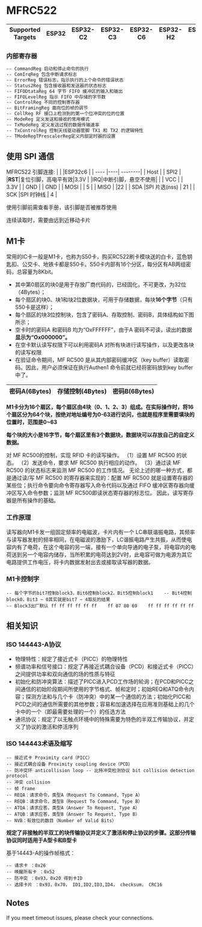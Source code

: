 # MFRC522

| Supported Targets | ESP32 | ESP32-C2 | ESP32-C3 | ESP32-C6 | ESP32-H2 | ESP32-S2 | ESP32-S3 |
| ----------------- | ----- | -------- | -------- | -------- | -------- | -------- | -------- |

### 内部寄存器

```txt
-- CommandReg 启动和停止命令的执行 
-- ComIrqReg 包含中断请求标志 
-- ErrorReg 错误标志，指示执行的上个命令的错误状态 
-- Status2Reg 包含接收器和发送器的状态标志 
-- FIFODtataReg 64 字节 FIFO 缓冲区的输入和输出 
-- FIFOLevelReg 指示 FIFO 中存储的字节数 
-- ControlReg 不同的控制寄存器 
-- BitFramingReg 面向位的帧的调节 
-- CollReg RF 接口上检测到的第一个位冲突的位的位置 
-- ModeReg 定义发送和接收的常用模式 
-- TxModeReg 定义发送过程的数据传输速率
-- TxControlReg 控制天线驱动器管脚 TX1 和 TX2 的逻辑特性 
-- TModeRegTPrescalerReg定义内部定时器的设置

```

## 使用 SPI 通信

MFRC522 引脚连接:
|      |    |ESP32c6 |
| ---- |----| --------|
| Host |    | SPI2    |
|**RST**|复位引脚，高电平有效|3.3V |
|IRQ|中断引脚，悬空不使用|  |
| VCC |              | 3.3V |
| GND |              | GND |
| MOSI |             | 5 |
| MISO |             |22 |
| SDA |SPI 片选(nss)  | 21 |
| SCK |SPI 时钟线     | 4  |

使用引脚前需查看手册，该引脚是否被推荐使用

连续读取时，需要由远到近移动卡片

## M1卡

常用的IC卡一般是M1卡，也称为S50卡，购买RC522刷卡模块送的白卡，蓝色钥匙扣、公交卡、地铁卡都是S50卡。S50卡内部有16个分区，每分区有AB两组密码，总容量为8Kbit。

- 其中第0扇区的块0是用于存放厂商代码的，已经固化，不可更改，为32位（4Bytes）；
- 每个扇区的块0、块1和块2位数据块，可用于存储数据，每块**16个字节**（只有S50卡是这样）；
- 每个扇区的块3位控制块，包含了密码A、存取控制、密码B，具体结构如下图所示；
- 空卡时的密码A 和密码B 均为“OxFFFFFF”，由于A 密码不可读，读出的数据**显示为“Ox000000”。**
- 在空卡默认读写权限下可以利用密码A 对所有块进行读写操作，以及更改各块的读写权限
- 在验证命令期间，MF RC500 是从其内部密码缓冲区（key buffer）读取密码。因此，用户必须保证在执行Authen1 命令前就已经将密码放到key buffer 中了。

|密码A(6Bytes) |存储控制(4Bytes)|密码B(6Bytes)|
|--------------|------------|----------------|

**M1卡分为16个扇区，每个扇区由4块（0、1、2、3）组成。在实际操作时，将16个扇区分为64个块，按绝对地址编号为0-63进行访问，也就是程序里需要填块的位置时，范围是0~63**

**每个块的大小是16字节，每个扇区里有3个数据块，数据块可以存放自己的自定义数据。**

对 MF RC500的控制，实现 RFID 卡的读写操作。
（1）设置 MF RC500 的状态。
（2）发送命令，要求 MF RC500 执行相应的动作。
（3）通过读 MF RC500 的状态标志来监测 MF RC500 的工作情况。
无论上述的哪一种方式，都是通过读/写 MF RC500 的寄存器来实现的：配置 MF
RC500 就是设置寄存器的某些位；执行命令要向命令寄存器写入命令代码以及通过
FIFO 缓冲区寄存器向缓冲区写入命令参数；监测 MF RC500即读状态寄存器的标志位。
因此，读写寄存器是所有操作的基础。

### 工作原理

读写器向M1卡发一组固定频率的电磁波，卡片内有一个 LC串联谐振电路，其频率与读写器发射的频率相同，在电磁波的激励下，LC谐振电路产生共振，从而使电容内有了电荷，在这个电容的另一端，接有一个单向导通的电子泵，将电容内的电荷送到另一个电容内储存，当所积累的电荷达到2V时，此电容可做为电源为其它电路提供工作电压，将卡内数据发射出去或接取读写器的数据。

### M1卡控制字

```markdwon
-- 每个字节的bit7控制block3，Bit6控制block2，Bit5控制block1    -- Bit4控制block0，Bit3 ~ 0其实就是bit7 ~ 4取反的结果
-- Block3出厂默认 ff ff ff ff ff ff    ff 07 80 69    ff ff ff ff ff ff
```

## 相关知识

### ISO 144443-A协议

- 物理特性：规定了接近式卡（PICC）的物理特性
- 频谱功率和信号接口：规定了再接近式耦合设备（PCD）和接近式卡（PICC）之间提供功率和双向通信的场的性质与特征
- 初始化和防冲突算法：描述了PICC进入PCD工作场的轮询；在PCD和PICC之间通信的初始阶段期间所使用的字节格式、帧和定时；初始REQ和ATQ命令内容；探测方法和与几个卡（防冲突）中的某一个通信的方法；初始化PICC和PCD之间的通信所需要的其他参数；容易和加速选择在应用准则基础上的几个卡中的一个（即最需要处理的一个）的任选方法
- 通讯协议：规定了以无触点环境中的特殊需要为特色的半双工传输协议，并定义了协议的激活和停活序列

### ISO 144443术语及缩写

```
-- 接近式卡 Proximity card（PICC）
-- 接近式耦合设备 Proximity coupling device（PCD）
-- 防冲突环 anticollision loop -- 比特冲突检测协议 bit collision detection protocol
-- 冲突 collision
-- 帧 frame
-- REQA：请求命令，类型A（Request To Command, Type A）
-- REQB：请求命令，类型B（Request To Command, Type B）
-- ATQA：请求应答，类型A（Answer To Request, Type A）
-- ATQB：请求应答，类型B（Answer To Request, Type B）
-- NVB：有效位的数目（Number of Valid Bits）
```

**规定了非接触的半双工的块传输协议并定义了激活和停止协议的步骤。这部分传输协议同时适用于A型卡和B型卡**

基于14443-A的操作帧格式：

    -- 请求卡 ：0x26 
    -- 唤醒所有卡 ：0x52
    -- 防冲突 ：0x93，0x20 得到卡ID
    -- 选择卡片 ：0x93，0x70， ID1,ID2,ID3,ID4， checksum， CRC16 

## Notes

If you meet timeout issues, please check your connections.

